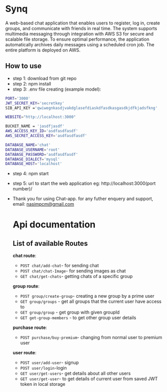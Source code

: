 # Synq
A web-based chat application that enables users to register, log in, create groups, and communicate with friends in real time. The system supports multimedia messaging through integration with AWS S3 for secure and scalable file storage.
To ensure optimal performance, the application automatically archives daily messages using a scheduled cron job. The entire platform is deployed on AWS.


## How to use

* step 1: download from git repo
* step 2: npm install
* step 3: .env file creating (example model):
```sh
PORT='3000'
JWT_SECRET_KEY='secretkey'
SIB_API_KEY ='qwiwegnkasdjvakdglasefdiaskdfasdkasgasdkjdfkjadsfkng'

WEBSITE="http://localhost:3000"

BUCKET_NAME = 'jasdfjasdf'
AWS_ACCESS_KEY_ID='asdfasdfasdf'
AWS_SECRET_ACCESS_KEY='asdfasdfasdf'

DATABASE_NAME='chat'
DATABASE_USERNAME='root'
DATABASE_PASSWORD='asdfasdfasdf'
DATABASE_DIALECT='mysql'
DATABASE_HOST='localhost'
```
* step 4: npm start
* step 5: url to start the web application eg: http://localhost:3000(port number)/
* Thank you for using Chat-app. for any futher enquery and support, email: nasimpcm@gmail.com

  # Api documentation
  
  ## List of available Routes
  
  **chat route**:
  
  * `POST chat/add-chat`- for sending chat
  * `POST chat/chat-Image`- for sending images as chat
  * `GET chat/get-chats`- getting chats of a specific group
  
  **group route**:
  
  * `POST group/create-group`- creating a new group by  a prime user
  * `GET group/groups` - get all groups that the current user have access to
  * `GET group/group` - get group with given groupId
  * `GET get-group-members` - to get other group user details
  
  **purchase route**:
  
  * `POST purchase/buy-premium`- changing from normal user to premium user
  
  **user route**:
  
  * `POST user/add-user`- signup
  * `POST user/login`-login
  * `GET user/get-users`- get details about all other users
  * `GET user/get-user`- to get details of current user from saved JWT token in local storage
  
  
  
  
  
